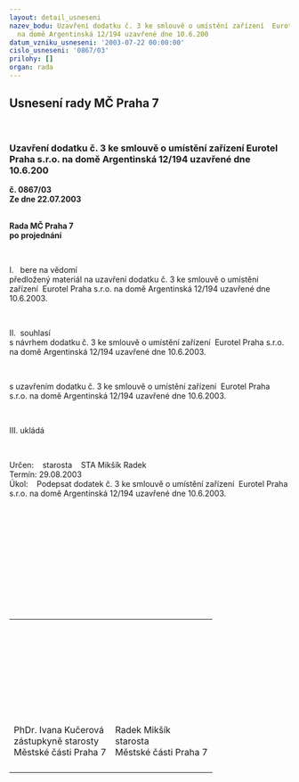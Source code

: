 ```yaml
---
layout: detail_usneseni
nazev_bodu: Uzavření dodatku č. 3 ke smlouvě o umístění zařízení  Eurotel Praha s.r.o.
  na domě Argentinská 12/194 uzavřené dne 10.6.200
datum_vzniku_usneseni: '2003-07-22 00:00:00'
cislo_usneseni: '0867/03'
prilohy: []
organ: rada
---
```

<div id="ucUsn_pList" class="usn">
	<span><h2>Usnesení rady MČ Praha 7 </h2>
<br></span><div class="standBody">
<span><h3>Uzavření dodatku č. 3 ke smlouvě o umístění zařízení  Eurotel Praha s.r.o. na domě Argentinská 12/194 uzavřené dne 10.6.200</h3></span><div class="center">
		<strong>č. 0867/03</strong><br>
	</div>
<div class="center">
		<strong>Ze dne 22.07.2003</strong><br><br>
	</div>
<p><strong>Rada MČ Praha 7<br></strong><strong>po projednání</strong></p>
<br><p>I.   bere na vědomí<br>předložený materiál na uzavření dodatku č. 3 ke smlouvě o umístění zařízení  Eurotel Praha s.r.o. na domě Argentinská 12/194 uzavřené dne 10.6.2003.</p>
<br><p>II.  souhlasí <br>s návrhem dodatku<strong> </strong>č. 3 ke smlouvě o umístění zařízení  Eurotel Praha s.r.o. na domě Argentinská 12/194 uzavřené dne 10.6.2003.</p>
<br><p>s uzavřením dodatku<strong> </strong>č. 3 ke smlouvě o umístění zařízení  Eurotel Praha s.r.o. na domě Argentinská 12/194 uzavřené dne 10.6.2003.</p>
<br><p>III. ukládá </p>
<br><p>Určen:    <a target="_blank" title="odkaz na jiné stránky - nové okno" name="funkce4"></a>starosta    <a target="_blank" title="odkaz na jiné stránky - nové okno" name="eadresa4"></a>STA Mikšík Radek<br>Termín: <a target="_blank" title="odkaz na jiné stránky - nové okno" name="termin4"></a>29.08.2003<br>Úkol:    <a target="_blank" title="odkaz na jiné stránky - nové okno" name="ukol4"></a>Podepsat dodatek č. 3 ke smlouvě o umístění zařízení  Eurotel Praha s.r.o. na domě Argentínská 12/194 uzavřené dne 10.6.2003.<br><br></p>
<table cellspacing="0" cellpadding="0" border="0">
<br><tbody>
<br><tr>
<br><td valign="top" align="top">
<br><p class="PodpisRada"><a target="_blank" title="odkaz na jiné stránky - nové okno" name="bot_89"></a><a target="_blank" title="odkaz na jiné stránky - nové okno" name="bot_90"></a> </p>
</td>
<br><td valign="top" align="top">
<br><p class="PodpisRada"> </p>
<br><p class="PodpisRada"> </p>
</td>
</tr>
<br><tr>
<br><td valign="top" align="top">
<br><p class="PodpisRada">PhDr. Ivana Kučerová <br>zástupkyně starosty<br>Městské části Praha 7</p>
</td>
<br><td valign="top" align="top">
<br><p class="PodpisRada">Radek Mikšík <br>starosta<br>Městské části Praha 7</p>
</td>
</tr>
<br><tr>
<br><td valign="top" align="top"></td>
<br><td valign="top" align="top"></td>
</tr>
</tbody>
</table>
</div>
</div>
